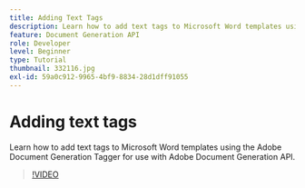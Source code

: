 ```yaml
---
title: Adding Text Tags
description: Learn how to add text tags to Microsoft Word templates using Adobe Document Generation Tagger for use with Adobe Document Generation API
feature: Document Generation API
role: Developer
level: Beginner
type: Tutorial
thumbnail: 332116.jpg
exl-id: 59a0c912-9965-4bf9-8834-28d1dff91055
---
```

# Adding text tags

Learn how to add text tags to Microsoft Word templates using the Adobe Document Generation Tagger for use with Adobe Document Generation API.

>[!VIDEO](https://video.tv.adobe.com/v/332116?hidetitle=true)
